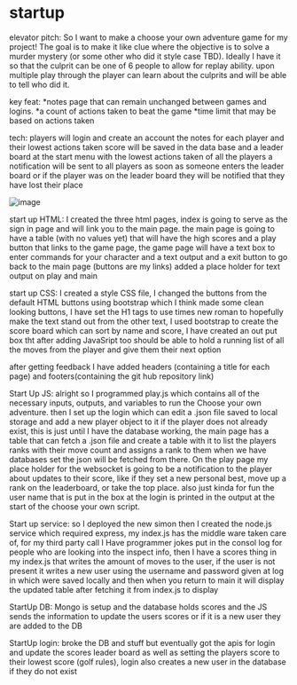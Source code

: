 # startup
elevator pitch:
So I want to make a choose your own adventure game for my project! The goal is to make it like clue where the objective is to solve a murder mystery (or some other who did it style case TBD). Ideally I have it so that the culprit can be one of 6 people to allow for replay ability. upon multiple play through the player can learn about the culprits and will be able to tell who did it.


key feat:
*notes page that can remain unchanged between games and logins.
*a count of actions taken to beat the game
*time limit that may be based on actions taken

tech: 
players will login and create an account 
the notes for each player and their lowest actions taken score will be saved in the data base 
and a leader board at the start menu with the lowest actions taken of all the players a notification will be sent to all players as soon as someone enters the leader board or if the player was on the leader board they will be notified that they have lost their place  

![image](https://github.com/pdporterman/startup/assets/144472299/75e72ba3-9ba2-4c05-878c-8aae4553a32b)


start up HTML: I created the three html pages, index is going to serve as the sign in page and will link you to the main page. the main page is going to have a table (with no values yet) that will have the high scores and a play button that links to the game page, the game page will have a text box to enter commands for your character and a text output and a exit button to go back to the main page (buttons are my links) added a place holder for text output on play and main

start up CSS: I created a style CSS file, I changed the buttons from the default HTML buttons using bootstrap which I think made some clean looking buttons, I have set the H1 tags to use times new roman to hopefully make the text stand out from the other text, I used bootstrap to create the score board which can sort by name and score, I have created an out put box tht after adding JavaSript too should be able to hold a running list of all the moves from the player and give them their next option 

after getting feedback I have added headers (containing a title for each page) and footers(containing the git hub repository link)

Start Up JS: alright so I programmed play.js which contains all of the necessary inputs, outputs, and variables to run the Choose your own adventure. then I set up the login which can edit a .json file saved to local storage and add a new player object to it if the player does not already exist, this is just until I have the database working, the main page has a table that can fetch a .json file and create a table with it to list the players ranks with their move count and assigns a rank to them when we have databases set the json will be fetched from there. On the play page my place holder for the websocket is going to be a notification to the player about updates to their score, like if they set a new personal best, move up a rank on the leaderboard, or take the top place. also just kinda for fun the user name that is put in the box at the login is printed in the output at the start of the choose your own script.

Start up service: so I deployed the new simon then I created the node.js service which required express, my index.js has the middle ware taken care of, for my third party call I Have programmer jokes put in the consol log for people who are looking into the inspect info, then I have a scores thing in my index.js that writes the amount of moves to the user, if the user is not present it writes a new user using the username and password given at log in which were saved locally and then when you return to main it will display the updated table after fetching it from index.js to display 

StartUp DB: Mongo is setup and the database holds scores and the JS sends the information to update the users scores or if it is a new user they are added to the DB 

StartUp login: broke the DB and stuff but eventually got the apis for login and update the scores leader board  as well as setting the players score to their lowest score (golf rules), login also creates a new user in the database if they do not exist  